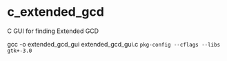 # c_extended_gcd
C GUI for finding Extended GCD

gcc -o extended_gcd_gui extended_gcd_gui.c `pkg-config --cflags --libs gtk+-3.0`
